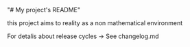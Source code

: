 "# My project's README" 


this project aims to reality as a non mathematical environment 

For detalis about release cycles -> See changelog.md